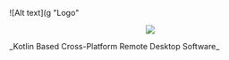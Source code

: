 ![Alt text](g "Logo"
<p align="center">
  <img src="https://dl.dropboxusercontent.com/u/91292881/ShareX/2016/10/U222ntitled-1.png"/>
</p>
_Kotlin Based Cross-Platform Remote Desktop Software_
